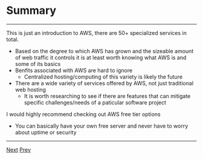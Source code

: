 # Summary

***
This is just an introduction to AWS, there are 50+ specialized services in total.
* Based on the degree to which AWS has grown and the sizeable amount of web traffic it controls it is at least worth knowing what AWS is and some of its basics
* Benfits associated with AWS are hard to ignore
	* Centralized hosting/computing of this variety is likely the future
* There are a wide variety of services offered by AWS, not just traditional web hosting
	* It is worth researching to see if there are features that can mitigate specific challenges/needs of a paticular software project

I would highly recommend checking out AWS free tier options
* You can basically have your own free server and never have to worry about uptime or security

***

[Next](https://github.com/AustinCerny/CSCI582_Presentation4/blob/master/sources.md)
[Prev](https://github.com/AustinCerny/CSCI582_Presentation4/blob/master/slide22.md)
